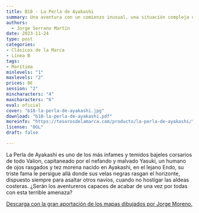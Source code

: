 ```yaml
---
title: B18 - La Perla de Ayakashi        
summary: Una aventura con un comienzo inusual, una situación compleja que obligara a los jugadores a buscar desesperadamente una escapatoria en su lucha por sobrevivir en condiciones de lo más adversas. 
authors:
  - Jorge Serrano Martín   
date: 2023-11-24  
type: post
categories:
- Clásicos de la Marca  
- Línea B    
tags:
- Marítima   
minlevels: "1" 
maxlevels: "2"  
prices: 8€     
session: "2"  
mincharacters: "4"  
maxcharacters: "6"  
eval: oficial
cover: "b18-la-perla-de-ayakashi.jpg"  
download: "b18-la-perla-de-ayakashi.pdf"  
moreinfo: "https://tesorosdelamarca.com/producto/la-perla-de-ayakashi/" 
license: "OGL"
draft: false

---
```


La Perla de Ayakashi es uno de los más infames y temidos bajeles corsarios de todo Valion, capitaneado por el nefando y malvado Yasuki, un humano de ojos rasgados y tez morena nacido en Ayakashi, en el lejano Endo, su triste fama le persigue allá donde sus velas negras rasgan el horizonte, dispuesto siempre para asaltar otros navíos, cuando no hostigar las aldeas costeras. 
¿Serán los aventureros capaces de acabar de una vez por todas con esta terrible amenaza?

   
<p><a href="../downloads/b18-la-perla-de-ayakashi-mapas.zip" target="_blank">Descarga con la gran aportación de los mapas dibujados por Jorge Moreno.</a></p>
